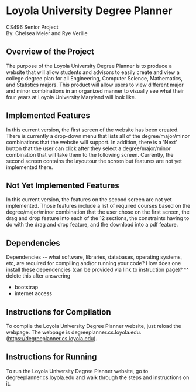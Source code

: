 # Loyola University Degree Planner
CS496 Senior Project <br/>
By: Chelsea Meier and Rye Verille

## Overview of the Project
The purpose of the Loyola University Degree Planner is to produce a website that will allow students and advisors to easily create and view a college degree plan for all Engineering, Computer Science, Mathematics, and Statistics majors. This product will allow users to view different major and minor combinations in an organized manner to visually see what their four years at Loyola University Maryland will look like.

## Implemented Features
In this current version, the first screen of the website has been created. There is currently a drop-down menu that lists all of the degree/major/minor combinations that the website will support. In addition, there is a 'Next' button that the user can click after they select a degree/major/minor combination that will take them to the following screen. Currently, the second screen contains the layoutour the screen but features are not yet implemented there.

## Not Yet Implemented Features
In this current version, the features on the second screen are not yet implemented. Those features include a list of required courses based on the degree/major/minor combination that the user chose on the first screen, the drag and drop feature into each of the 12 sections, the constraints having to do with the drag and drop feature, and the download into a pdf feature.

## Dependencies
Dependencies -- what software, libraries, databases, operating systems, etc, are required for compiling and/or running your code? How does one install these dependencies (can be provided via link to instruction page)?
^^ delete this after answering
- bootstrap
- internet access

## Instructions for Compilation
To compile the Loyola University Degree Planner website, just reload the webpage. The webpage is degreeplanner.cs.loyola.edu.
(https://degreeplanner.cs.loyola.edu).

## Instructions for Running
To run the Loyola University Degree Planner website, go to degreeplanner.cs.loyola.edu and walk through the steps and instructions on it.
